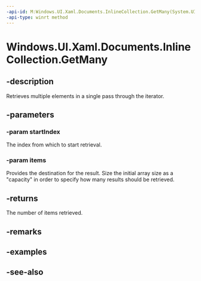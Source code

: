 ```yaml
---
-api-id: M:Windows.UI.Xaml.Documents.InlineCollection.GetMany(System.UInt32,Windows.UI.Xaml.Documents.Inline[])
-api-type: winrt method
---
```


<!-- Method syntax
public uint GetMany(System.UInt32 startIndex, Windows.UI.Xaml.Documents.Inline[] items)
-->

# Windows.UI.Xaml.Documents.InlineCollection.GetMany

## -description
Retrieves multiple elements in a single pass through the iterator.



## -parameters
### -param startIndex
The index from which to start retrieval.

### -param items
Provides the destination for the result. Size the initial array size as a "capacity" in order to specify how many results should be retrieved.

## -returns
The number of items retrieved.

## -remarks

## -examples

## -see-also
